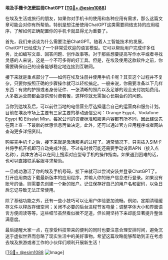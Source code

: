 **埃及手機卡怎麽註冊ChatGPT [[TG💪+ @esim1088](https://t.me/s/esim1088)]**

在埃及生活或旅行的朋友，如果你对手机卡的使用和各种应用有需求，那么这篇文章可能会对你有所帮助。特别是想注册使用ChatGPT这类需要网络支持的应用程序，了解如何正确配置你的手机卡就显得尤为重要了。

首先，我们来谈谈为什么需要注册ChatGPT。随着人工智能技术的发展，ChatGPT已经成为了一个非常受欢迎的语言模型。它可以帮助用户完成许多任务，比如编写文章、回答问题、创作故事等。对于那些想要提高写作水平或者寻找灵感的人来说，这是一个不可多得的好工具。但是，在埃及使用这款软件之前，你需要确保自己的设备能够稳定地连接到互联网。

接下来就是重点部分了——如何在埃及注册并使用手机卡呢？其实这个过程并不复杂，只要你按照正确的步骤操作就可以轻松搞定。一般来说，你需要准备以下几样东西：有效的护照或者身份证件、一张清晰的照片以及足够的现金支付初始费用。大多数运营商都会提供预付费套餐，这样你就无需担心长期合约的问题。

当你到达埃及后，可以前往当地的电信营业厅选择适合自己的运营商和服务计划。目前在埃及市场上主要有三家主要的移动通信公司：Orange Egypt、Vodafone Egypt 和 Etisalat Misr。每家公司的资费标准和服务内容都有所不同，因此建议先在网上查一下最新的优惠信息再做决定。此外，还可以通过官方应用程序或者网站查询更多详细资料。

购买完手机卡之后，接下来就是激活服务的过程了。通常情况下，只需插入SIM卡并将手机开机即可自动完成注册。不过有时候可能还需要手动设置APN（接入点名称），具体方法可以在网上搜索对应型号手机的操作指南。如果遇到困难的话，也可以直接联系客服寻求帮助。

一旦成功激活了你的埃及手机号码，接下来就可以尝试安装并登录ChatGPT了。打开应用商店下载最新版本的应用程序，并输入你的账户信息进行登录。如果没有账号的话，则需要先创建一个新的账户。记住保存好自己的用户名和密码，以免日后忘记导致无法正常使用。

除了基础功能之外，还有一些小技巧可以让用户体验更加流畅。例如，定期清理缓存文件以释放存储空间；关闭不必要的后台进程节省电量；调整字体大小和界面语言方便阅读等等。这些细节虽然看似微不足道，但长期坚持下来却能显著提升整体满意度。

最后提醒大家一点，在享受科技带来的便利的同时也要注意合理安排时间，避免沉迷于虚拟世界而忽略了现实生活中的美好事物。希望这篇攻略能够帮助到正在考虑去埃及旅游或者工作的小伙伴们顺利开展新生活！

[[TG💪+ @esim1088](https://t.me/s/esim1088) ![Image](https://i.postimg.cc/4NQfJmqS/Snipaste-2025-05-13-00-14-12.png)]